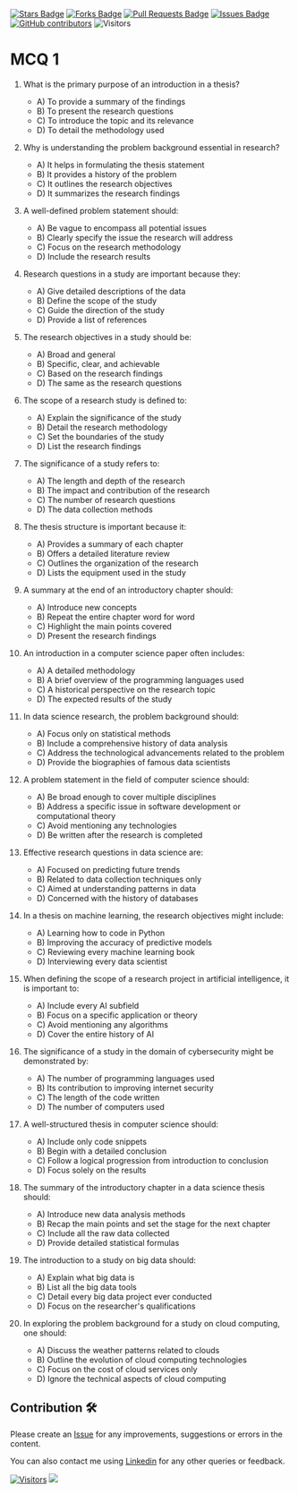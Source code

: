 <a href="https://github.com/drshahizan/research-design/stargazers"><img src="https://img.shields.io/github/stars/drshahizan/research-design" alt="Stars Badge"/></a>
<a href="https://github.com/drshahizan/research-design/network/members"><img src="https://img.shields.io/github/forks/drshahizan/research-design" alt="Forks Badge"/></a>
<a href="https://github.com/drshahizan/research-design/pulls"><img src="https://img.shields.io/github/issues-pr/drshahizan/research-design" alt="Pull Requests Badge"/></a>
<a href="https://github.com/drshahizan/research-design"><img src="https://img.shields.io/github/issues/drshahizan/research-design" alt="Issues Badge"/></a>
<a href="https://github.com/drshahizan/research-design/graphs/contributors"><img alt="GitHub contributors" src="https://img.shields.io/github/contributors/drshahizan/research-design?color=2b9348"></a>
![Visitors](https://api.visitorbadge.io/api/visitors?path=https%3A%2F%2Fgithub.com%2Fdrshahizan%2MCSD1043&labelColor=%23d9e3f0&countColor=%23697689&style=flat)

# MCQ 1
1. What is the primary purpose of an introduction in a thesis?
     - A) To provide a summary of the findings
     - B) To present the research questions
     - C) To introduce the topic and its relevance
     - D) To detail the methodology used

2. Why is understanding the problem background essential in research?
     - A) It helps in formulating the thesis statement
     - B) It provides a history of the problem
     - C) It outlines the research objectives
     - D) It summarizes the research findings

3. A well-defined problem statement should:
     - A) Be vague to encompass all potential issues
     - B) Clearly specify the issue the research will address
     - C) Focus on the research methodology
     - D) Include the research results

4. Research questions in a study are important because they:
     - A) Give detailed descriptions of the data
     - B) Define the scope of the study
     - C) Guide the direction of the study
     - D) Provide a list of references

5. The research objectives in a study should be:
     - A) Broad and general
     - B) Specific, clear, and achievable
     - C) Based on the research findings
     - D) The same as the research questions

6. The scope of a research study is defined to:
     - A) Explain the significance of the study
     - B) Detail the research methodology
     - C) Set the boundaries of the study
     - D) List the research findings

7. The significance of a study refers to:
     - A) The length and depth of the research
     - B) The impact and contribution of the research
     - C) The number of research questions
     - D) The data collection methods

8. The thesis structure is important because it:
     - A) Provides a summary of each chapter
     - B) Offers a detailed literature review
     - C) Outlines the organization of the research
     - D) Lists the equipment used in the study

9. A summary at the end of an introductory chapter should:
     - A) Introduce new concepts
     - B) Repeat the entire chapter word for word
     - C) Highlight the main points covered
     - D) Present the research findings

10. An introduction in a computer science paper often includes:
      - A) A detailed methodology
      - B) A brief overview of the programming languages used
      - C) A historical perspective on the research topic
      - D) The expected results of the study

11. In data science research, the problem background should:
      - A) Focus only on statistical methods
      - B) Include a comprehensive history of data analysis
      - C) Address the technological advancements related to the problem
      - D) Provide the biographies of famous data scientists

12. A problem statement in the field of computer science should:
      - A) Be broad enough to cover multiple disciplines
      - B) Address a specific issue in software development or computational theory
      - C) Avoid mentioning any technologies
      - D) Be written after the research is completed

13. Effective research questions in data science are:
      - A) Focused on predicting future trends
      - B) Related to data collection techniques only
      - C) Aimed at understanding patterns in data
      - D) Concerned with the history of databases

14. In a thesis on machine learning, the research objectives might include:
      - A) Learning how to code in Python
      - B) Improving the accuracy of predictive models
      - C) Reviewing every machine learning book
      - D) Interviewing every data scientist

15. When defining the scope of a research project in artificial intelligence, it is important to:
      - A) Include every AI subfield
      - B) Focus on a specific application or theory
      - C) Avoid mentioning any algorithms
      - D) Cover the entire history of AI

16. The significance of a study in the domain of cybersecurity might be demonstrated by:
      - A) The number of programming languages used
      - B) Its contribution to improving internet security
      - C) The length of the code written
      - D) The number of computers used

17. A well-structured thesis in computer science should:
      - A) Include only code snippets
      - B) Begin with a detailed conclusion
      - C) Follow a logical progression from introduction to conclusion
      - D) Focus solely on the results

18. The summary of the introductory chapter in a data science thesis should:
      - A) Introduce new data analysis methods
      - B) Recap the main points and set the stage for the next chapter
      - C) Include all the raw data collected
      - D) Provide detailed statistical formulas

19. The introduction to a study on big data should:
      - A) Explain what big data is
      - B) List all the big data tools
      - C) Detail every big data project ever conducted
      - D) Focus on the researcher's qualifications

20. In exploring the problem background for a study on cloud computing, one should:
      - A) Discuss the weather patterns related to clouds
      - B) Outline the evolution of cloud computing technologies
      - C) Focus on the cost of cloud services only
      - D) Ignore the technical aspects of cloud computing
    
## Contribution 🛠️
Please create an [Issue](https://github.com/drshahizan/research-design/issues) for any improvements, suggestions or errors in the content.

You can also contact me using [Linkedin](https://www.linkedin.com/in/drshahizan/) for any other queries or feedback.

[![Visitors](https://api.visitorbadge.io/api/visitors?path=https%3A%2F%2Fgithub.com%2Fdrshahizan&labelColor=%23697689&countColor=%23555555&style=plastic)](https://visitorbadge.io/status?path=https%3A%2F%2Fgithub.com%2Fdrshahizan)
![](https://hit.yhype.me/github/profile?user_id=81284918)

